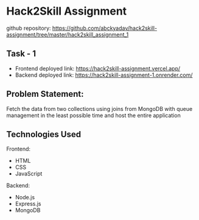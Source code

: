 # Hack2Skill Assignment

github repository: https://github.com/abckyadav/hack2skill-assignment/tree/master/hack2skill_assignment_1

## Task - 1

- Frontend deployed link: https://hack2skill-assignment.vercel.app/
- Backend deployed link: https://hack2skill-assignment-1.onrender.com/

## Problem Statement:

Fetch the data from two collections using joins from MongoDB with queue
management in the least possible time and host the entire application

## Technologies Used

Frontend: 
- HTML
- CSS
- JavaScript

Backend: 
- Node.js
- Express.js
- MongoDB

